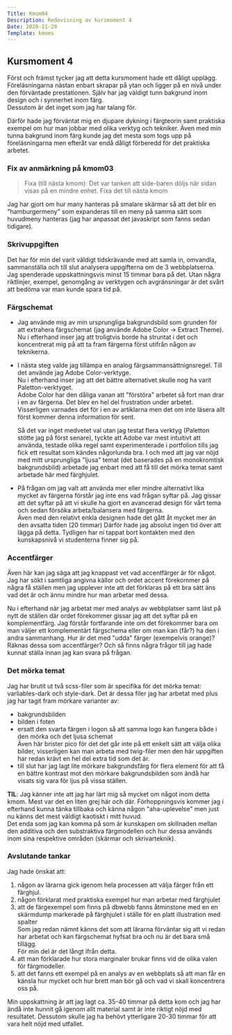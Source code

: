 ```yaml
---
Title: Kmom04
Description: Redovisning av kursmoment 4
Date: 2020-11-29
Template: kmoms
---
```


## Kursmoment 4

Först och främst tycker jag att detta kursmoment hade ett dåligt upplägg.
Föreläsningarna nästan enbart skrapar på ytan och ligger på en nivå under den förväntade prestationen.
Själv har jag väldigt tunn bakgrund inom design och i synnerhet inom färg.  
Dessutom är det inget som jag har talang för.

Därför hade jag förväntat mig en djupare dykning i färgteorin samt praktiska exempel om hur man jobbar med olika verktyg och tekniker.
Även med min tunna bakgrund inom färg kunde jag det mesta som togs upp på föreläsningarna
men efteråt var endå dåligt förberedd för det praktiska arbetet.

### Fix av anmärkning på kmom03

> Fixa (till nästa kmom):
> Det var tanken att side-baren döljs när sidan visas på en mindre enhet. Fixa det till nästa kmom

Jag har gjort om hur many hanteras på smalare skärmar så att det blir en "hamburgermeny" som expanderas till en meny
på samma sätt som huvudmeny hanteras (jag har anpassat det javaskript som fanns sedan tidigare).

### Skrivuppgiften

Det har för min del varit väldigt tidskrävande med att samla in, omvandla, sammanställa och till slut analysera uppgifterna om de 3 webbplatserna.
Jag spenderade uppskattningsvis minst 15 timmar bara på det.
Utan några riktlinjer, exempel, genomgång av verktygen och avgränsningar är det svårt att bedöma var man kunde spara tid på.

### Färgschemat

- Jag använde mig av min ursprungliga bakgrundsbild som grunden för att extrahera färgschemat (jag använde Adobe Color -> Extract Theme).
  Nu i efterhand inser jag att troligtvis borde ha struntat i det och koncentrerat mig på att ta fram färgerna först utifrån någon av teknikerna.
- I nästa steg valde jag tillämpa en analog färgsammansättnignsregel. Till det använde jag Adobe Color-verktyge.  
  Nu i efterhand inser jag att det bättre alternativet skulle nog ha varit Paletton-verktyget.  
  Adobe Color har den dåliga vanan att "förstöra" arbetet så fort man drar i en av färgerna.
  Det blev en hel del frustration under arbetet. Visserligen varnades det för i en av artiklarna men det om inte läsera allt först kommer denna information för sent.

  Så det var inget medvetet val utan jag testat flera verktyg (Paletton stötte jag på först senare), tyckte att Adobe var mest intuitivt att använda,
  testade olika regel samt experimenterade i portfolion tills jag fick ett resultat som kändes någorlunda bra.
  I och med att jag var nöjd med mitt ursprungliga "ljusa" temat (det baserades på en monokromtisk bakgrundsbild)
  arbetade jag enbart med att få till det mörka temat samt arbetade här med färghjulet.
- På frågan om jag valt att använda mer eller mindre alternativt lika mycket av färgerna förstår jag inte ens vad frågan syftar på.
  Jag gissar att det syftar på att vi skulle ha gjort en avancerad design för vårt tema och sedan försöka arbeta/balansera med färgerna.  
  Även med den relativt enkla designen hade det gått åt mycket mer än den avsatta tiden (20 timmar)
  Därför hade jag absolut ingen tid över att lägga på detta. Tydligen har ni tappat bort kontakten med den kunskapsnivå vi studenterna finner sig på.

### Accentfärger

Även här kan jag säga att jag knappast vet vad accentfärger är för något. Jag har sökt i samtliga angivna källor
och ordet accent förekommer på några få ställen men jag upplever inte att det förklaras på ett bra sätt äns vad det är
och ännu mindre hur man arbetar med dessa.

Nu i efterhand när jag arbetat mer med analys av webbplatser samt läst på nytt de ställen där ordet förekommer gissar jag att det syftar på en komplementfärg. Jag förstår fortfarande inte om det förekommer bara
om man väljer ett komplementärt färgschema eller om man kan (får?) ha den i andra sammanhang.
Hur är det med "udda" färger (exempelvis orange)? Räknas dessa som accentfärger?
Och så finns några frågor till jag hade kunnat ställa innan jag kan svara på frågan.

### Det mörka temat

Jag har brutit ut två scss-filer som är specifika för det mörka temat: varliables-dark och style-dark.
Det är dessa filer jag har arbetat med plus jag har tagit fram mörkare varianter av:

- bakgrundsbilden
- bilden i foten
- ersatt den svarta färgen i logon så att samma logo kan fungera både i den mörka och det ljusa schemat  
  Även här brister pico för det det går inte på ett enkelt sätt att välja olika bilder, visserligen kan man arbeta med twig-filer
  men den här uppgiften har redan krävt en hel del extra tid som det är.
- till slut har jag lagt lite mörkare bakgrundsfärg för flera element för att få en bättre kontrast mot den mörkare bakgrundsbilden
  som ändå har visats sig vara för ljus på vissa ställen.

__TIL__: Jag känner inte att jag har lärt mig så mycket om något inom detta kmom. Mest var det en liten grej här och där.
Förhoppningsvis kommer jag i efterhand kunna tänka tillbaka och känna någon "aha-uplevelse" men just nu känns det mest väldigt kaotiskt i mitt huvud.  
Det enda som jag kan komma på som är kunskapen om skillnaden mellan den additiva och den substraktiva färgmodellen
och hur dessa används inom sina respektive områden (skärmar och skrivarteknik).

### Avslutande tankar

Jag hade önskat att:

1.  någon av lärarna gick igenom hela processen att välja färger från ett färghjul.
2. någon förklarat med praktiska exempel hur man arbetar med färghjulet
3. att de färgexempel som finns på dbwebb fanns åtminstone med en en skärmdump markerade på färghjulet i ställe för en platt illustration med spalter  
   Som jag redan nämnt känns det som att lärarna förväntar sig att vi redan har arbetat och kan färgschemat hyfsat bra och nu är det bara små tillägg.  
   För min del är det långt ifrån detta.
4. att man förklarade hur stora marginaler brukar finns vid de olika valen för färgmodeller.
5. att det fanns ett exempel på en analys av en webbplats så att man får en känsla hur mycket och hur brett man bör gå och vad vi skall koncentrera oss på.

Min uppskattning är att jag lagt ca. 35-40 timmar på detta kom och jag har ändå inte hunnit gå igenom allt material samt är inte riktigt nöjd med resultatet.
Dessutom skulle jag ha behövt ytterligare 20-30 timmar för att vara helt nöjd med utfallet.
